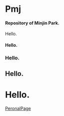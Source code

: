 # Pmj

#### Repository of Minjin Park. <p>
Hello.  
#### Hello.
### Hello.
## Hello.
# Hello.

[PeronalPage]([https://google.com](https://www.linkedin.com/in/%EB%AF%BC%EC%A7%84-%EB%B0%95-a93016289/)https://www.linkedin.com/in/%EB%AF%BC%EC%A7%84-%EB%B0%95-a93016289/](https://brave-flower-0da55d300.3.azurestaticapps.net/)https://brave-flower-0da55d300.3.azurestaticapps.net/)
